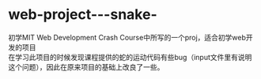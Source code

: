 # web-project---snake-
初学MIT Web Development Crash Course中所写的一个proj，适合初学web开发的项目 </br>
在学习此项目的时候发现课程提供的蛇的运动代码有些bug（input文件里有说明这个问题），因此在原来项目的基础上改良了一些。
